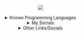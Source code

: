 <div align="center">
    <a target="_blank" href="https://discord.dog/394318793637232641">
        <img src="https://magnetdiscord.m9sked.repl.co">
    </a>
</div>

<br>

<div align="center">
    <details>
        <summary>Known Programming Languages</summary>
        <br>
        <a target="_blank" href="https://www.python.org/">
            <img src="https://img.shields.io/badge/python-3670A0?style=for-the-badge&logo=python&logoColor=ffdd54">
        </a>
        <a target="_blank" href="https://www.w3schools.com/Js/">
            <img src="https://img.shields.io/badge/javascript-ffdd54?style=for-the-badge&logo=javascript&logoColor=blue">
        </a>
        <a target="_blank" href="https://www.lua.org/">
            <img src="https://img.shields.io/badge/lua-%232C2D72.svg?style=for-the-badge&logo=lua&logoColor=white">
        </a>
        <a target="_blank" href="https://www.w3schools.com/cs/index.php">
            <img src="https://img.shields.io/badge/c%23-%23239120.svg?style=for-the-badge&logo=c-sharp&logoColor=white">
        </a>
        <a target="_blank" href="https://www.w3schools.com/cpp/">
            <img src="https://img.shields.io/badge/c++-%2300599C.svg?style=for-the-badge&logo=c%2B%2B&logoColor=white">
        </a>
        <a target="_blank" href="https://www.w3schools.com/html/">
            <img src="https://img.shields.io/badge/html5-%23E34F26.svg?style=for-the-badge&logo=html5&logoColor=white">
        </a>
        <a target="_blank" href="https://www.w3schools.com/css/">
            <img src="https://img.shields.io/badge/css3-%231572B6.svg?style=for-the-badge&logo=css3&logoColor=white">
        </a>
    </details>
</div>

<div align="center">
    <details>
        <summary>My Socials</summary>
        <br>
        <a target="_blank" href="https://discord.dog/394318793637232641">
            <img src="https://img.shields.io/badge/Discord-%235865F2.svg?style=for-the-badge&logo=discord&logoColor=white">
        </a>
        <a target="_blank" href="https://t.me/hanukkahween">
            <img src="https://img.shields.io/badge/Telegram-2CA5E0?style=for-the-badge&logo=telegram&logoColor=white">
        </a>
        <a target="_blank" href="https://www.youtube.com/@m_gnet/">
            <img src="https://img.shields.io/badge/YouTube-%23FF0000.svg?style=for-the-badge&logo=YouTube&logoColor=white">
        </a>
    </details>
</div>

<div align="center">
    <details>
        <summary>Other Links/Socials</summary>
        <br>
        <a href="https://v3rmillion.net/member.php?action=profile&uid=2117509">my v3rmillion</a>
        <br>
        <a href="https://forum.wearedevs.net/profile?uid=67993">my wearedevs</a>
        <br>
        </br>
        <a href="https://myth.rip/sematary">myth.rip/sematary</a>
        <br>
        <a href="https://solo.to/rump">solo.to/rump</a>
        <br>
        <a href="https://wanted.lol/joe">wanted.lol/joe</a>
        <br>
        <a href="https://feds.lol/int">feds.lol/int</a>
        <br>
        <a href="https://lay.rip/pie">lay.rip/pie</a>
        <br>
        <a href="https://xyl.lol/miserable">xyl.lol/miserable</a>
        <br>
        <a href="https://mhm.lol/@hi">mhm.lol/@hi</a>
        <br>
        <a href="https://myaddys.net/u">myaddys.net/u</a>
    </details>
</div>

<!--

<p align="center">
  <a href="https://feds.lol/irl"> lost login to dis </a>
  <br>
  <a href="https://feds.lol/skin"> lost login to dis </a>
  <br>
  <a href="https://kys.lol/net"> website seems to have been taken down (ssl cert invalid) </a>

  idc about stats anymore but deez use to be here
  
  <a target="_blank" href="https://github.com/carolesdaughter">
    <img src="https://raw.githubusercontent.com/carolesdaughter/github-stats/master/generated/overview.svg#gh-dark-mode-only">
  </a>
  <a target="_blank" href="https://github.com/carolesdaughter">
    <img src="https://raw.githubusercontent.com/carolesdaughter/github-stats/master/generated/languages.svg#gh-dark-mode-only">
  </a>
</p>

-->

